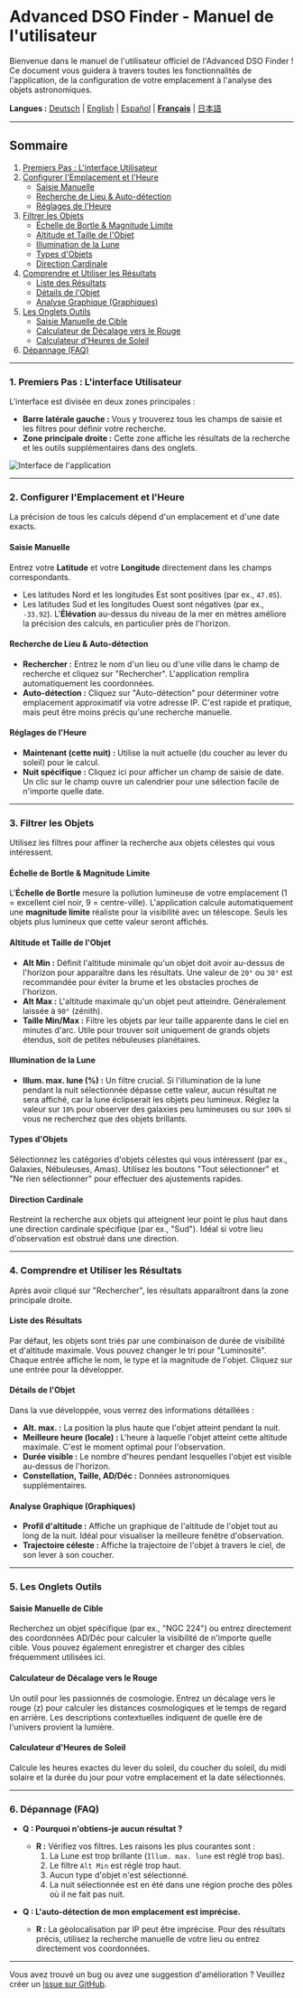 # Advanced DSO Finder - Manuel de l'utilisateur

Bienvenue dans le manuel de l'utilisateur officiel de l'Advanced DSO Finder ! Ce document vous guidera à travers toutes les fonctionnalités de l'application, de la configuration de votre emplacement à l'analyse des objets astronomiques.

**Langues :** [Deutsch](MANUAL.de.md) | [English](MANUAL.en.md) | [Español](MANUAL.es.md) | [**Français**](MANUAL.fr.md) | [日本語](MANUAL.ja.md)

---

## Sommaire

1.  [Premiers Pas : L'interface Utilisateur](#1-premiers-pas-linterface-utilisateur)
2.  [Configurer l'Emplacement et l'Heure](#2-configurer-lemplacement-et-lheure)
    *   [Saisie Manuelle](#saisie-manuelle)
    *   [Recherche de Lieu & Auto-détection](#recherche-de-lieu--auto-détection)
    *   [Réglages de l'Heure](#réglages-de-lheure)
3.  [Filtrer les Objets](#3-filtrer-les-objets)
    *   [Échelle de Bortle & Magnitude Limite](#échelle-de-bortle--magnitude-limite)
    *   [Altitude et Taille de l'Objet](#altitude-et-taille-de-lobjet)
    *   [Illumination de la Lune](#illumination-de-la-lune)
    *   [Types d'Objets](#types-dobjets)
    *   [Direction Cardinale](#direction-cardinale)
4.  [Comprendre et Utiliser les Résultats](#4-comprendre-et-utiliser-les-résultats)
    *   [Liste des Résultats](#liste-des-résultats)
    *   [Détails de l'Objet](#détails-de-lobjet)
    *   [Analyse Graphique (Graphiques)](#analyse-graphique-graphiques)
5.  [Les Onglets Outils](#5-les-onglets-outils)
    *   [Saisie Manuelle de Cible](#saisie-manuelle-de-cible)
    *   [Calculateur de Décalage vers le Rouge](#calculateur-de-décalage-vers-le-rouge)
    *   [Calculateur d'Heures de Soleil](#calculateur-dheures-de-soleil)
6.  [Dépannage (FAQ)](#6-dépannage-faq)

---

### 1. Premiers Pas : L'interface Utilisateur

L'interface est divisée en deux zones principales :
*   **Barre latérale gauche :** Vous y trouverez tous les champs de saisie et les filtres pour définir votre recherche.
*   **Zone principale droite :** Cette zone affiche les résultats de la recherche et les outils supplémentaires dans des onglets.

![Interface de l'application](screenshots/Franzosisch_1.png)

---

### 2. Configurer l'Emplacement et l'Heure

La précision de tous les calculs dépend d'un emplacement et d'une date exacts.

#### Saisie Manuelle
Entrez votre **Latitude** et votre **Longitude** directement dans les champs correspondants.
*   Les latitudes Nord et les longitudes Est sont positives (par ex., `47.05`).
*   Les latitudes Sud et les longitudes Ouest sont négatives (par ex., `-33.92`).
L'**Élévation** au-dessus du niveau de la mer en mètres améliore la précision des calculs, en particulier près de l'horizon.

#### Recherche de Lieu & Auto-détection
*   **Rechercher :** Entrez le nom d'un lieu ou d'une ville dans le champ de recherche et cliquez sur "Rechercher". L'application remplira automatiquement les coordonnées.
*   **Auto-détection :** Cliquez sur "Auto-détection" pour déterminer votre emplacement approximatif via votre adresse IP. C'est rapide et pratique, mais peut être moins précis qu'une recherche manuelle.

#### Réglages de l'Heure
*   **Maintenant (cette nuit) :** Utilise la nuit actuelle (du coucher au lever du soleil) pour le calcul.
*   **Nuit spécifique :** Cliquez ici pour afficher un champ de saisie de date. Un clic sur le champ ouvre un calendrier pour une sélection facile de n'importe quelle date.

---

### 3. Filtrer les Objets

Utilisez les filtres pour affiner la recherche aux objets célestes qui vous intéressent.

#### Échelle de Bortle & Magnitude Limite
L'**Échelle de Bortle** mesure la pollution lumineuse de votre emplacement (1 = excellent ciel noir, 9 = centre-ville). L'application calcule automatiquement une **magnitude limite** réaliste pour la visibilité avec un télescope. Seuls les objets plus lumineux que cette valeur seront affichés.

#### Altitude et Taille de l'Objet
*   **Alt Min :** Définit l'altitude minimale qu'un objet doit avoir au-dessus de l'horizon pour apparaître dans les résultats. Une valeur de `20°` ou `30°` est recommandée pour éviter la brume et les obstacles proches de l'horizon.
*   **Alt Max :** L'altitude maximale qu'un objet peut atteindre. Généralement laissée à `90°` (zénith).
*   **Taille Min/Max :** Filtre les objets par leur taille apparente dans le ciel en minutes d'arc. Utile pour trouver soit uniquement de grands objets étendus, soit de petites nébuleuses planétaires.

#### Illumination de la Lune
*   **Illum. max. lune (%) :** Un filtre crucial. Si l'illumination de la lune pendant la nuit sélectionnée dépasse cette valeur, aucun résultat ne sera affiché, car la lune éclipserait les objets peu lumineux. Réglez la valeur sur `10%` pour observer des galaxies peu lumineuses ou sur `100%` si vous ne recherchez que des objets brillants.

#### Types d'Objets
Sélectionnez les catégories d'objets célestes qui vous intéressent (par ex., Galaxies, Nébuleuses, Amas). Utilisez les boutons "Tout sélectionner" et "Ne rien sélectionner" pour effectuer des ajustements rapides.

#### Direction Cardinale
Restreint la recherche aux objets qui atteignent leur point le plus haut dans une direction cardinale spécifique (par ex., "Sud"). Idéal si votre lieu d'observation est obstrué dans une direction.

---

### 4. Comprendre et Utiliser les Résultats

Après avoir cliqué sur "Rechercher", les résultats apparaîtront dans la zone principale droite.

#### Liste des Résultats
Par défaut, les objets sont triés par une combinaison de durée de visibilité et d'altitude maximale. Vous pouvez changer le tri pour "Luminosité".
Chaque entrée affiche le nom, le type et la magnitude de l'objet. Cliquez sur une entrée pour la développer.

#### Détails de l'Objet
Dans la vue développée, vous verrez des informations détaillées :
*   **Alt. max. :** La position la plus haute que l'objet atteint pendant la nuit.
*   **Meilleure heure (locale) :** L'heure à laquelle l'objet atteint cette altitude maximale. C'est le moment optimal pour l'observation.
*   **Durée visible :** Le nombre d'heures pendant lesquelles l'objet est visible au-dessus de l'horizon.
*   **Constellation, Taille, AD/Déc :** Données astronomiques supplémentaires.

#### Analyse Graphique (Graphiques)
*   **Profil d'altitude :** Affiche un graphique de l'altitude de l'objet tout au long de la nuit. Idéal pour visualiser la meilleure fenêtre d'observation.
*   **Trajectoire céleste :** Affiche la trajectoire de l'objet à travers le ciel, de son lever à son coucher.

---

### 5. Les Onglets Outils

#### Saisie Manuelle de Cible
Recherchez un objet spécifique (par ex., "NGC 224") ou entrez directement des coordonnées AD/Déc pour calculer la visibilité de n'importe quelle cible. Vous pouvez également enregistrer et charger des cibles fréquemment utilisées ici.

#### Calculateur de Décalage vers le Rouge
Un outil pour les passionnés de cosmologie. Entrez un décalage vers le rouge (z) pour calculer les distances cosmologiques et le temps de regard en arrière. Les descriptions contextuelles indiquent de quelle ère de l'univers provient la lumière.

#### Calculateur d'Heures de Soleil
Calcule les heures exactes du lever du soleil, du coucher du soleil, du midi solaire et la durée du jour pour votre emplacement et la date sélectionnés.

---

### 6. Dépannage (FAQ)

*   **Q : Pourquoi n'obtiens-je aucun résultat ?**
    *   **R :** Vérifiez vos filtres. Les raisons les plus courantes sont :
        1.  La Lune est trop brillante (`Illum. max. lune` est réglé trop bas).
        2.  Le filtre `Alt Min` est réglé trop haut.
        3.  Aucun type d'objet n'est sélectionné.
        4.  La nuit sélectionnée est en été dans une région proche des pôles où il ne fait pas nuit.

*   **Q : L'auto-détection de mon emplacement est imprécise.**
    *   **R :** La géolocalisation par IP peut être imprécise. Pour des résultats précis, utilisez la recherche manuelle de votre lieu ou entrez directement vos coordonnées.

---
Vous avez trouvé un bug ou avez une suggestion d'amélioration ? Veuillez créer un [Issue sur GitHub](https://github.com/Champion-22/ADSOFinder/issues).
